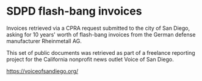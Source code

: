 # SDPD flash-bang invoices

Invoices retrieved via a CPRA request submitted to the city of San Diego, asking for 10 years' worth of flash-bang invoices from the German defense manufacturer Rheinmetall AG.

This set of public documents was retrieved as part of a freelance reporting project for the California nonprofit news outlet Voice of San Diego. 

https://voiceofsandiego.org/
